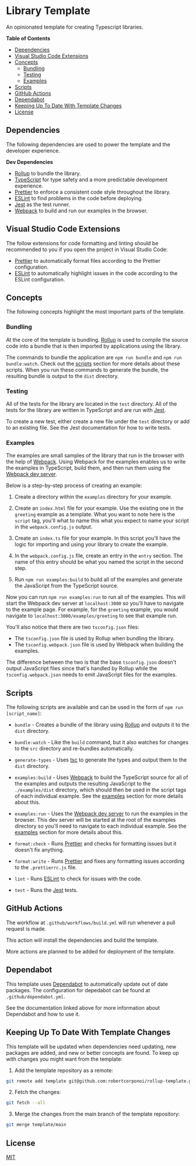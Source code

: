 # Library Template

An opinionated template for creating Typescript libraries.

**Table of Contents**

-   [Dependencies](#dependencies)
-   [Visual Studio Code Extensions](#visual-studio-code-extensions)
-   [Concepts](#concepts)
    -   [Bundling](#bundling)
    -   [Testing](#testing)
    -   [Examples](#examples)
-   [Scripts](#scripts)
-   [GitHub Actions](#github-actions)
-   [Dependabot](#dependabot)
-   [Keeping Up To Date With Template Changes](#keeping-up-to-date-with-template-changes)
-   [License](#license)

## Dependencies

The following dependencies are used to power the template and the developer experience.

**Dev Dependencies**

-   [Rollup](https://rollupjs.org/guide/en/) to bundle the library.
-   [TypeScript](https://www.typescriptlang.org/) for type safety and a more predictable development experience.
-   [Prettier](https://prettier.io/) to enforce a consistent code style throughout the library.
-   [ESLint](https://eslint.org/) to find problems in the code before deploying.
-   [Jest](https://jestjs.io/) as the test runner.
-   [Webpack](https://webpack.js.org/) to build and run our examples in the browser.

## Visual Studio Code Extensions

The follow extensions for code formatting and linting should be recommended to you if you open the project in Visual Studio Code:

-   [Prettier](https://marketplace.visualstudio.com/items?itemName=esbenp.prettier-vscode) to automatically format files according to the Prettier configuration.
-   [ESLint](https://marketplace.visualstudio.com/items?itemName=dbaeumer.vscode-eslint) to automatically highlight issues in the code according to the ESLint configuration.

## Concepts

The following concepts highlight the most important parts of the template.

### Bundling

At the core of the template is bundling. [Rollup](https://rollupjs.org/guide/en/) is used to compile the source code into a bundle that is then imported by applications using the library.

The commands to bundle the application are `npm run bundle` and `npm run bundle:watch`. Check out the [scripts](#scripts) section for more details about these scripts. When you run these commands to generate the bundle, the resulting bundle is output to the `dist` directory.

### Testing

All of the tests for the library are located in the `test` directory. All of the tests for the library are written in TypeScript and are run with [Jest](https://jestjs.io/).

To create a new test, either create a new file under the `test` directory or add to an existing file. See the Jest documentation for how to write tests.

### Examples

The examples are small samples of the library that run in the browser with the help of [Webpack](https://webpack.js.org/). Using Webpack for the examples enables us to write the examples in TypeScript, build them, and then run them using the [Webpack dev server](https://webpack.js.org/configuration/dev-server/).

Below is a step-by-step process of creating an example:

1. Create a directory within the `examples` directory for your example.

2. Create an `index.html` file for your example. Use the existing one in the `greeting` example as a template. What you want to note here is the `script` tag, you'll what to name this what you expect to name your script in the `webpack.config.js` output.

3. Create an `index.ts` file for your example. In this script you'll have the logic for importing and using your library to create the example.

4. In the `webpack.config.js` file, create an entry in the `entry` section. The name of this entry should be what you named the script in the second step.

5. Run `npm run examples:build` to build all of the examples and generate the JavaScript from the TypeScript source.

Now you can run `npm run examples:run` to run all of the examples. This will start the Webpack dev server at `localhost:3000` so you'll have to navigate to the example page. For example, for the `greeting` example, you would navigate to `localhost:3000/examples/greeting` to see that example run.

You'll also notice that there are two `tsconfig.json` files:

-   The `tsconfig.json` file is used by Rollup when bundling the library.
-   The `tsconfig.webpack.json` file is used by Webpack when building the examples.

The difference between the two is that the base `tsconfig.json` doesn't output JavaScript files since that's handled by Rollup while the `tsconfig.webpack.json` needs to emit JavaScript files for the examples.

## Scripts

The following scripts are available and can be used in the form of `npm run [script_name]`:

-   `bundle` - Creates a bundle of the library using [Rollup](https://rollupjs.org/guide/en/) and outputs it to the `dist` directory.

-   `bundle:watch` - Like the `build` command, but it also watches for changes to the `src` directory and re-bundles automatically.

-   `generate-types` - Uses [tsc](https://www.typescriptlang.org/docs/handbook/compiler-options.html) to generate the types and output them to the `dist` directory.

-   `examples:build` - Uses [Webpack](https://webpack.js.org/) to build the TypeScript source for all of the examples and outputs the resulting JavaScript to the `./examples/dist` directory, which should then be used in the script tags of each individual example. See the [examples](#examples) section for more details about this.

-   `examples:run` - Uses the [Webpack dev server](https://webpack.js.org/configuration/dev-server/) to run the examples in the browser. This dev server will be started at the root of the examples directory so you'll need to navigate to each individual example. See the [examples](#examples) section for more details about this.

-   `format:check` - Runs [Prettier](https://prettier.io/) and checks for formatting issues but it doesn't fix anything.

-   `format:write` - Runs [Prettier](https://prettier.io/) and fixes any formatting issues according to the `.prettierrc.js` file.

-   `lint` - Runs [ESLint](https://eslint.org/) to check for issues with the code.

-   `test` - Runs the [Jest](https://jestjs.io/) tests.

## GitHub Actions

The workflow at `.github/workflows/build.yml` will run whenever a pull request is made.

This action will install the dependencies and build the template.

More actions are planned to be added for deployment of the template.

## Dependabot

This template uses [Dependabot](https://docs.github.com/en/code-security/dependabot/dependabot-version-updates/configuring-dependabot-version-updates) to automatically update out of date packages. The configuration for depedabot can be found at `.github/dependabot.yml`.

See the documentation linked above for more information about Dependabot and how to use it.

## Keeping Up To Date With Template Changes

This template will be updated when dependencies need updating, new packages are added, and new or better concepts are found. To keep up with changes you might want from the template:

1. Add the template repository as a remote:

```sh
git remote add template git@github.com:robertcorponoi/rollup-template.git
```

2. Fetch the changes:

```sh
git fetch --all
```

3. Merge the changes from the main branch of the template repository:

```sh
git merge template/main
```

## License

[MIT](./LICENSE)

